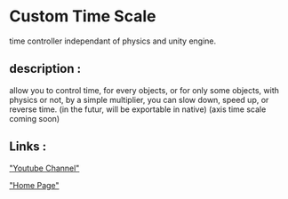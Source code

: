 # Custom Time Scale
time controller independant of physics and unity engine.

## description :

allow you to control time, for every objects, or for only some objects, with physics or not, by a simple multiplier, you can slow down, speed up, or reverse time.
(in the futur, will be exportable in native)
(axis time scale coming soon)

## Links :
["Youtube Channel"](https://www.youtube.com/channel/UC-_DDdI316_BYs7HlO260OA)

["Home Page"](https://github.com/Light974-M/UnityPersonalDataBank)

